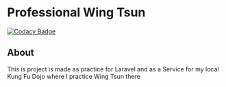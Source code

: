 # Professional Wing Tsun
[![Codacy Badge](https://api.codacy.com/project/badge/Grade/7070b03b153f429398826e0358216c0a)](https://app.codacy.com/gh/ARamy23/professional-wing-tsun?utm_source=github.com&utm_medium=referral&utm_content=ARamy23/professional-wing-tsun&utm_campaign=Badge_Grade)

## About
This is project is made as practice for Laravel and as a Service for my local Kung Fu Dojo where I practice Wing Tsun there
